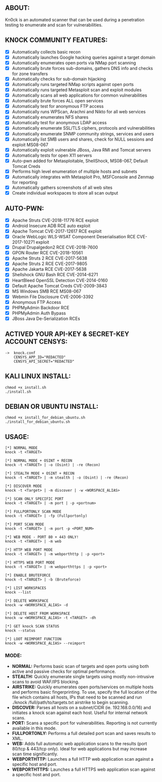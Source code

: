## ABOUT:
Kn0ck is an automated scanner that can be used during a penetration testing to enumerate and scan for vulnerabilities.

## KN0CK COMMUNITY FEATURES:
- [x] Automatically collects basic recon
- [x] Automatically launches Google hacking queries against a target domain
- [x] Automatically enumerates open ports via NMap port scanning
- [x] Automatically brute forces sub-domains, gathers DNS info and checks for zone transfers
- [x] Automatically checks for sub-domain hijacking
- [x] Automatically runs targeted NMap scripts against open ports
- [x] Automatically runs targeted Metasploit scan and exploit modules
- [x] Automatically scans all web applications for common vulnerabilities
- [x] Automatically brute forces ALL open services
- [x] Automatically test for anonymous FTP access
- [x] Automatically runs WPScan, Arachni and Nikto for all web services
- [x] Automatically enumerates NFS shares
- [x] Automatically test for anonymous LDAP access
- [x] Automatically enumerate SSL/TLS ciphers, protocols and vulnerabilities
- [x] Automatically enumerate SNMP community strings, services and users
- [x] Automatically list SMB users and shares, check for NULL sessions and exploit MS08-067
- [x] Automatically exploit vulnerable JBoss, Java RMI and Tomcat servers
- [x] Automatically tests for open X11 servers
- [x] Auto-pwn added for Metasploitable, ShellShock, MS08-067, Default Tomcat Creds
- [x] Performs high level enumeration of multiple hosts and subnets
- [x] Automatically integrates with Metasploit Pro, MSFConsole and Zenmap for reporting
- [x] Automatically gathers screenshots of all web sites
- [x] Create individual workspaces to store all scan output

## AUTO-PWN:
- [x] Apache Struts CVE-2018-11776 RCE exploit
- [x] Android Insecure ADB RCE auto exploit
- [x] Apache Tomcat CVE-2017-12617 RCE exploit
- [x] Oracle WebLogic WLS-WSAT Component Deserialisation RCE CVE-2017-10271 exploit
- [x] Drupal Drupalgedon2 RCE CVE-2018-7600
- [x] GPON Router RCE CVE-2018-10561
- [x] Apache Struts 2 RCE CVE-2017-5638
- [x] Apache Struts 2 RCE CVE-2017-9805
- [x] Apache Jakarta RCE CVE-2017-5638
- [x] Shellshock GNU Bash RCE CVE-2014-6271
- [x] HeartBleed OpenSSL Detection CVE-2014-0160
- [x] Default Apache Tomcat Creds CVE-2009-3843
- [x] MS Windows SMB RCE MS08-067
- [x] Webmin File Disclosure CVE-2006-3392
- [x] Anonymous FTP Access
- [x] PHPMyAdmin Backdoor RCE
- [x] PHPMyAdmin Auth Bypass
- [x] JBoss Java De-Serialization RCEs

## ACTIVED YOUR API-KEY & SECRET-KEY ACCOUNT CENSYS:
```
->  knock.conf
	CENSYS_APP_ID="REDACTED"
	CENSYS_API_SECRET="REDACTED"
```

## KALI LINUX INSTALL:
```
chmod +x install.sh
./install.sh
```

## DEBIAN OR UBUNTU INSTALL:
```
chmod +x install_for_debian_ubuntu.sh
./install_for_debian_ubuntu.sh
```

## USAGE:
```
[*] NORMAL MODE
knock -t <TARGET>

[*] NORMAL MODE + OSINT + RECON
knock -t <TARGET> | -o (Osint) | -re (Recon)

[*] STEALTH MODE + OSINT + RECON
knock -t <TARGET> | -m stealth | -o (Osint) | -re (Recon)

[*] DISCOVER MODE
knock -t <Target> | -m discover | -w <WORSPACE_ALIAS>

[*] SCAN ONLY SPECIFIC PORT
knock -t <TARGET> | -m port | -p <portnum>

[*] FULLPORTONLY SCAN MODE
knock -t <TARGET> | -fp (Fullportonly)

[*] PORT SCAN MODE
knock -t <TARGET> | -m port -p <PORT_NUM>

[*] WEB MODE - PORT 80 + 443 ONLY!
knock -t <TARGET> | -m web

[*] HTTP WEB PORT MODE
knock -t <TARGET> | -m webporthttp | -p <port>

[*] HTTPS WEB PORT MODE
knock -t <TARGET> | -m webporthttps | -p <port>

[*] ENABLE BRUTEFORCE
knock -t <TARGET> | -b (Bruteforce)

[*] LIST WORKSPACES
knock --list

[*] DELETE WORKSPACE
knock -w <WORKSPACE_ALIAS> -d

[*] DELETE HOST FROM WORKSPACE
knock -w <WORKSPACE_ALIAS> -t <TARGET> -dh

[*] GET knock SCAN STATUS
knock --status

[*] LOOT REIMPORT FUNCTION
knock -w <WORKSPACE_ALIAS> --reimport
```

### MODE:
* **NORMAL:** Performs basic scan of targets and open ports using both active and passive checks for optimal performance.
* **STEALTH:** Quickly enumerate single targets using mostly non-intrusive scans to avoid WAF/IPS blocking.
* **AIRSTRIKE:** Quickly enumerates open ports/services on multiple hosts and performs basic fingerprinting. To use, specify the full location of the file which contains all hosts, IPs that need to be scanned and run ./knock /full/path/to/targets.txt airstrike to begin scanning.
* **DISCOVER:** Parses all hosts on a subnet/CIDR (ie. 192.168.0.0/16) and initiates a knock scan against each host. Useful for internal network scans.
* **PORT:** Scans a specific port for vulnerabilities. Reporting is not currently available in this mode.
* **FULLPORTONLY:** Performs a full detailed port scan and saves results to XML.
* **WEB:** Adds full automatic web application scans to the results (port 80/tcp & 443/tcp only). Ideal for web applications but may increase scan time significantly.   
* **WEBPORTHTTP:** Launches a full HTTP web application scan against a specific host and port.
* **WEBPORTHTTPS:** Launches a full HTTPS web application scan against a specific host and port.